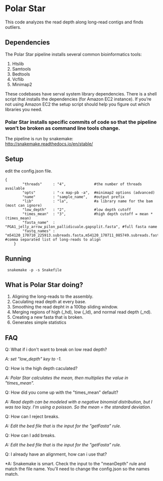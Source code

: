 # Polar Star

This code analyzes the read depth along long-read contigs and finds outliers. 

## Dependencies  



The Polar Star pipeline installs several common bioinformatics tools:
1.	Htslib
2.	Samtools
3.	Bedtools
4.	Vcflib
5.	Minimap2

These codebases have serval system library dependencies. There is a shell script that installs the dependencies (for Amazon EC2 instance). If you’re not using Amazon EC2 the setup script should help you figure out which libraries you need. 

### Polar Star installs specific commits of code so that the pipeline won’t be broken as command line tools change.

The pipeline is run by snakemake: http://snakemake.readthedocs.io/en/stable/ 

## Setup

edit the config.json file. 

```
{
	    "threads"     : "4",             #the number of threads available 
	    "opts"        : "-x map-pb -a",  #minimap2 options (advanced)
	    "name"        : "sample_name",   #output prefix
	    "lib"         : "la",            #a library name for the bam (most can ignore)
	    "low_depth"   : "2",             #low depth cutoff
	    "times_mean"  : "3",             #high depth cutoff = mean * (times_mean)
	    "fasta_name"  : "PGA1_jelly_arrow_pilon_pallidicuale.gapsplit.fasta", #full fasta name
	    "fastq_names" : "m54120_170710_225913.subreads.fasta,m54120_170711_085749.subreads.fasta,m54120_170711_190715.subreads.fasta" #comma separated list of long-reads to align
	}

```

## Running

```
 snakemake -p -s Snakefile
```

## What is Polar Star doing?

1. Aligning the long-reads to the assembly.
2. Caculating read depth at every base.
3. Smoothing the read depht in a 100bp sliding window.
4. Merging regions of high (_hd), low (_ld), and normal read depth (_nd).
5. Creating a new fasta that is broken.
6. Generates simple statistics


## FAQ

Q: What if i don't want to break on low read depth?
  
  *A: set "low_depth" key to -1.*
   
Q: How is the high depth caculated?
   
   *A: Polar Star calculates the mean, then multiplies the value in "times_mean".*
   
Q: How did you come up with the "times_mean" default?
   
   *A: Read depth can be modeled with a negative binomial distribution, but I was too lazy. I'm using a poisson. So the mean = the standard deviation.*
   
Q: How can I reject breaks.
   
   *A: Edit the bed file that is the input for the "getFasta" rule.*

Q: How can I add breaks.
   
   *A: Edit the bed file that is the input for the "getFasta" rule.*

Q: I already have an alignment, how can i use that?

  *A: Snakemake is smart. Check the input to the "meanDepth" rule and match the file name. You'll need to change the config.json so the names match.
